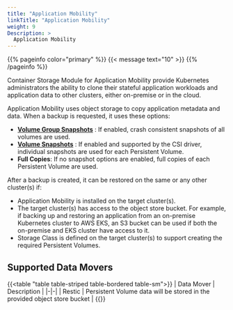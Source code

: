 ```yaml
---
title: "Application Mobility"
linkTitle: "Application Mobility"
weight: 9
Description: >
  Application Mobility
---
```


{{% pageinfo color="primary" %}}
{{< message text="10" >}} 
{{% /pageinfo %}}

Container Storage Module for Application Mobility provide Kubernetes administrators the ability to clone their stateful application workloads and application data to other clusters, either on-premise or in the cloud.
 
Application Mobility uses object storage to copy application metadata and data. When a backup is requested, it uses these options:
 
- **[Volume Group Snapshots](../snapshots/volume-group-snapshots/)** : If enabled, crash consistent snapshots of all volumes are used.
- **[Volume Snapshots](../snapshots/)** : If enabled and supported by the CSI driver, individual snapshots are used for each Persistent Volume.
- **Full Copies**: If no snapshot options are enabled, full copies of each Persistent Volume are used.
 
After a backup is created, it can be restored on the same or any other cluster(s) if:
 
- Application Mobility is installed on the target cluster(s).
- The target cluster(s) has access to the object store bucket. For example, if backing up and restoring an application from an on-premise Kubernetes cluster to AWS EKS, an S3 bucket can be used if both the on-premise and EKS cluster have access to it.
- Storage Class is defined on the target cluster(s) to support creating the required Persistent Volumes.
## Supported Data Movers
{{<table "table table-striped table-bordered table-sm">}}
| Data Mover | Description |
|-|-|
| Restic           | Persistent Volume data will be stored in the provided object store bucket |
{{</table>}}
